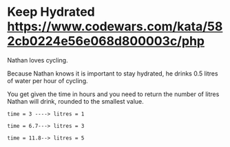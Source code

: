 # Keep Hydrated https://www.codewars.com/kata/582cb0224e56e068d800003c/php

Nathan loves cycling.

Because Nathan knows it is important to stay hydrated, he drinks 0.5 litres of water per hour of cycling.

You get given the time in hours and you need to return the number of litres Nathan will drink, rounded to the smallest
value.

```
time = 3 ----> litres = 1

time = 6.7---> litres = 3

time = 11.8--> litres = 5
```